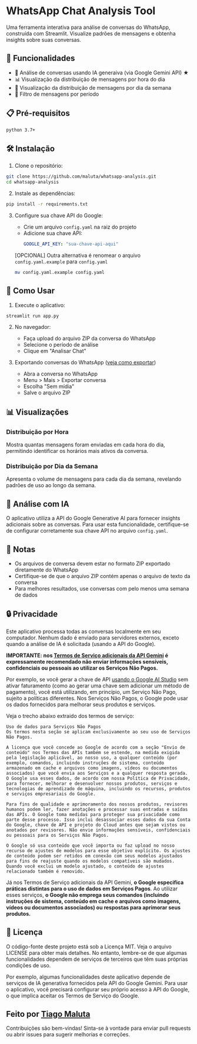 # WhatsApp Chat Analysis Tool

Uma ferramenta interativa para análise de conversas do WhatsApp, construída com Streamlit. Visualize padrões de mensagens e obtenha insights sobre suas conversas.

## 🌟 Funcionalidades

- 🤖 Análise de conversas usando IA generaiva (via Google Gemini API) ★
- 📊 Visualização da distribuição de mensagens por hora do dia
- 📅 Visualização da distribuição de mensagens por dia da semana
- 📅 Filtro de mensagens por período

## 📋 Pré-requisitos

```
python 3.7+
```

## 🛠️ Instalação

1. Clone o repositório:
```bash
git clone https://github.com/maluta/whatsapp-analysis.git
cd whatsapp-analysis
```

2. Instale as dependências:
```bash
pip install -r requirements.txt
```

3. Configure sua chave API do Google:
   - Crie um arquivo `config.yaml` na raiz do projeto 
   - Adicione sua chave API:
     ```yaml
     GOOGLE_API_KEY: "sua-chave-api-aqui"
     ```

   [OPCIONAL] Outra alternativa é renomear o arquivo `config.yaml.example` para `config.yaml`
   ```bash
   mv config.yaml.example config.yaml
   ```

## 🚀 Como Usar

1. Execute o aplicativo:
```bash
streamlit run app.py
```

2. No navegador:
   - Faça upload do arquivo ZIP da conversa do WhatsApp 
   - Selecione o período de análise
   - Clique em "Analisar Chat"

3. Exportando conversas do WhatsApp ([veja como exportar](https://faq.whatsapp.com/1180414079177245/?cms_platform=android))
   - Abra a conversa no WhatsApp
   - Menu > Mais > Exportar conversa
   - Escolha "Sem mídia"
   - Salve o arquivo ZIP

## 📊 Visualizações

### Distribuição por Hora
Mostra quantas mensagens foram enviadas em cada hora do dia, permitindo identificar os horários mais ativos da conversa.

### Distribuição por Dia da Semana
Apresenta o volume de mensagens para cada dia da semana, revelando padrões de uso ao longo da semana.

## 🤖 Análise com IA
O aplicativo utiliza a API do Google Generative AI para fornecer insights adicionais sobre as conversas. Para usar esta funcionalidade, certifique-se de configurar corretamente sua chave API no arquivo `config.yaml`.

## 📝 Notas

- Os arquivos de conversa devem estar no formato ZIP exportado diretamente do WhatsApp
- Certifique-se de que o arquivo ZIP contém apenas o arquivo de texto da conversa
- Para melhores resultados, use conversas com pelo menos uma semana de dados

## 🔒 Privacidade

Este aplicativo processa todas as conversas localmente em seu computador. Nenhum dado é enviado para servidores externos, exceto quando a análise de IA é solicitada (usando a API do Google).

**IMPORTANTE: nos [Termos de Serviço adicionais da API Gemini](https://ai.google.dev/gemini-api/terms?hl=pt-br) é expressamente recomendado não enviar informações sensíveis, confidenciais ou pessoais ao utilizar os Serviços Não Pagos.** 

Por exemplo, se você gerar a chave de API [usando o Google AI Studio](https://aistudio.google.com/apikey) sem ativar faturamento (como ao gerar uma chave sem adicionar um método de pagamento), você está utilizando, em princípio, um Serviço Não Pago, sujeito a políticas diferentes. Nos Serviços Não Pagos, o Google pode usar os dados fornecidos para melhorar seus produtos e serviços.

Veja o trecho abaixo extraido dos termos de serviço:

```
Uso de dados para Serviços Não Pagos
Os termos nesta seção se aplicam exclusivamente ao seu uso de Serviços Não Pagos.

A licença que você concede ao Google de acordo com a seção "Envio de conteúdo" nos Termos das APIs também se estende, na medida exigida pela legislação aplicável, ao nosso uso, a qualquer conteúdo (por exemplo, comandos, incluindo instruções de sistema, conteúdo armazenado em cache e arquivos como imagens, vídeos ou documentos associados) que você envia aos Serviços e a qualquer resposta gerada. O Google usa esses dados, de acordo com nossa Política de Privacidade, para fornecer, melhorar e desenvolver nossos produtos, serviços e tecnologias de aprendizado de máquina, incluindo os recursos, produtos e serviços empresariais do Google.

Para fins de qualidade e aprimoramento dos nossos produtos, revisores humanos podem ler, fazer anotações e processar suas entradas e saídas das APIs. O Google toma medidas para proteger sua privacidade como parte desse processo. Isso inclui desassociar esses dados da sua Conta do Google, chave de API e projeto do Cloud antes que sejam vistos ou anotados por revisores. Não envie informações sensíveis, confidenciais ou pessoais para os Serviços Não Pagos.

O Google só usa conteúdo que você importa ou faz upload no nosso recurso de ajustes de modelos para esse objetivo explícito. Os ajustes de conteúdo podem ser retidos em conexão com seus modelos ajustados para fins de reajuste quando os modelos compatíveis são mudados. Quando você exclui um modelo ajustado, o conteúdo de ajustes relacionado também é removido.
```

Já nos Termos de Serviço adicionais da API Gemini, **o Google especifica práticas distintas para o uso de dados em Serviços Pagos**. Ao utilizar esses serviços, **o Google não emprega seus comandos (incluindo instruções de sistema, conteúdo em cache e arquivos como imagens, vídeos ou documentos associados) ou respostas para aprimorar seus produtos.**

## 📄 Licença

O código-fonte deste projeto está sob a Licença MIT. Veja o arquivo LICENSE para obter mais detalhes. No entanto, lembre-se de que algumas funcionalidades dependem de serviços de terceiros que têm suas próprias condições de uso.

Por exemplo, algumas funcionalidades deste aplicativo depende de serviços de IA generativa fornecidos pela API do Google Gemini. Para usar o aplicativo, você precisará configurar seu próprio acesso à API do Google, o que implica aceitar os Termos de Serviço do Google.

##  Feito por [Tiago Maluta](https://maluta.github.io)

Contribuições são bem-vindas! Sinta-se à vontade para enviar pull requests ou abrir issues para sugerir melhorias e correções.